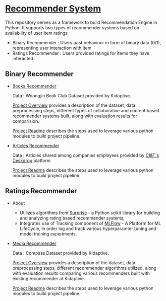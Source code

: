 # [Recommender System](documentation/about_recommenders.md)

This repository serves as a framework to build Recommendation Engine in Python. 
It supports two types of recommender systems based on availability of user item ratings
* Binary  Recommender : Users past behaviour in form of binary data (0/1), representing user interaction with item
* Ratings Recommender : Users provided ratings for items they have interacted

## Binary Recommender

* [Books Recommender](https://github.com/raviraju/recommender_system/blob/master/binary_recommender/books_recommender)  
    
    Data : Woongjin Book Club Dataset provided by Kidaptive.

    [Project Overview](https://github.com/raviraju/recommender_system/blob/master/binary_recommender/books_recommender/Recommender%20Woongjin%20.pdf)
    provides a description of the dataset, data preprocessing steps, different types of colloborative and content based recommender systems built,
    along with evaluation results for comparision.

    [Project Readme](https://github.com/raviraju/recommender_system/blob/master/binary_recommender/books_recommender/readme.md) describes
    the steps used to leverage various python modules to build project pipeline.

* [Articles Recommender](https://github.com/raviraju/recommender_system/blob/master/binary_recommender/articles_recommender)

    Data : Articles shared among companies employees provided by [CI&T's](https://us.ciandt.com/) [Deskdrop](https://deskdrop.co/) platform

    [Project Readme](https://github.com/raviraju/recommender_system/blob/master/binary_recommender/articles_recommender/readme.md) describes
    the steps used to leverage various python modules to build project pipeline.

## Ratings Recommender

* About
    * Utilizes algorithms from [Surprise](http://surpriselib.com/) - a Python scikit library for building and analyzing rating based recommender systems,
    * Integrates use of Tracking component of [MLFlow](https://mlflow.org/) - A Platform for ML LifeCycle, in order log and track
various hyperparamter tuning and model training experiments.

* [Media Recommender](https://github.com/raviraju/recommender_system/tree/master/ratings_recommender)

    Data : Compass Dataset provided by Kidaptive. 

    [Project Overview](https://github.com/raviraju/recommender_system/blob/master/ratings_recommender/Compass_Recommender.pdf)
provides a description of the dataset, data preprocessing steps, different recommender algorithms utilized,
along with evaluation results comparing various recommenders built with existing recommender at Kidaptive.

    [Project Readme](https://github.com/raviraju/recommender_system/blob/master/ratings_recommender/readme.md) describes
the steps used to leverage various python modules to build project pipeline.
